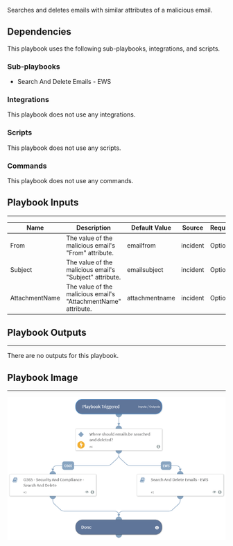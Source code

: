 Searches and deletes emails with similar attributes of a malicious email.

## Dependencies
This playbook uses the following sub-playbooks, integrations, and scripts.

### Sub-playbooks
* Search And Delete Emails - EWS

### Integrations
This playbook does not use any integrations.

### Scripts
This playbook does not use any scripts.

### Commands
This playbook does not use any commands.

## Playbook Inputs
---

| **Name** | **Description** | **Default Value** | **Source** | **Required** |
| --- | --- | --- | --- | --- |
| From | The value of the malicious email's "From" attribute. | emailfrom | incident | Optional |
| Subject | The value of the malicious email's "Subject" attribute. | emailsubject | incident | Optional |
| AttachmentName | The value of the malicious email's "AttachmentName" attribute. | attachmentname | incident | Optional |

## Playbook Outputs
---
There are no outputs for this playbook.

## Playbook Image
---
![Search_And_Delete_Emails_Generic](../doc_files/Search_And_Delete_Emails_-_Generic.png)
